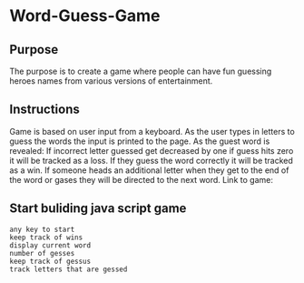 # Word-Guess-Game

## Purpose

The purpose is to create a game where people can have fun guessing heroes names from various versions of entertainment.

## Instructions

Game is based on user input from a keyboard. 
As the user types in letters to guess the words the input is printed to the page.
As the guest word is revealed: 
        If incorrect letter guessed get decreased by one if guess hits zero it will be tracked as a loss. 
        If they guess the word correctly it will be tracked as a win. 
        If someone heads an additional letter when they get to the end of the word or gases they will be directed to the next word.
Link to game:


## Start buliding java script game

    any key to start
    keep track of wins
    display current word
    number of gesses
    keep track of gessus
    track letters that are gessed

